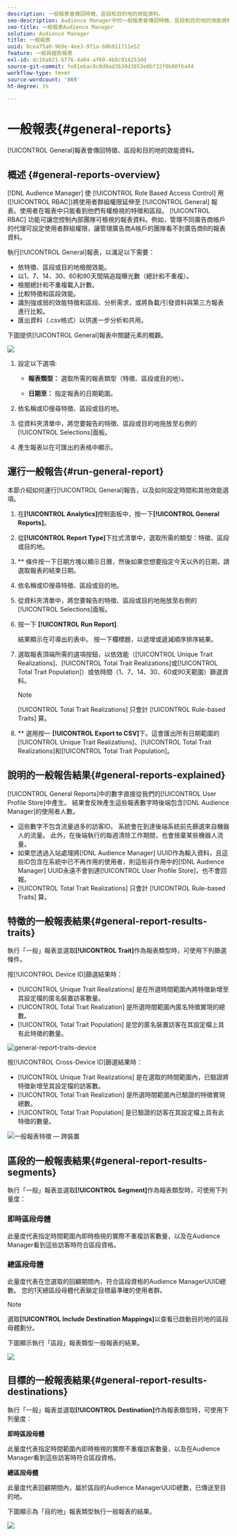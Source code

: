 ```yaml
---
description: 一般報表會傳回特徵、區段和目的地的效能資料。
seo-description: Audience Manager中的一般報表會傳回特徵、區段和目的地的效能資料。
seo-title: 一般報表Audience Manager
solution: Audience Manager
title: 一般報表
uuid: 0cea75a0-969e-4ee3-971a-60b911711e52
feature: 一般與趨勢報表
exl-id: dc16a821-b776-4a04-af60-4b8c914253dd
source-git-commit: fe01ebac8c0d0ad3630d3853e0bf32f0b00f6a44
workflow-type: tm+mt
source-wordcount: '869'
ht-degree: 1%

---
```


# 一般報表{#general-reports}

[!UICONTROL General]報表會傳回特徵、區段和目的地的效能資料。

## 概述 {#general-reports-overview}

<!-- 

c_general_reports.xml

 -->

[!DNL Audience Manager] 使 [!UICONTROL Role Based Access Control] 用([!UICONTROL RBAC])將使用者群組權限延伸至 [!UICONTROL General] 報表。使用者在報表中只能看到他們有權檢視的特徵和區段。 [!UICONTROL RBAC] 功能可讓您控制內部團隊可檢視的報表資料。例如，管理不同廣告商帳戶的代理可設定使用者群組權限，讓管理廣告商A帳戶的團隊看不到廣告商B的報表資料。

執行[!UICONTROL General]報表，以滿足以下需要：

* 依特徵、區段或目的地檢閱效能。
* 以1、7、14、30、60和90天間隔追蹤曝光數（總計和不重複）。
* 檢閱總計和不重複載入計數。
* 比較特徵和區段效能。
* 識別強或弱的效能特徵和區段、分析需求，或將負載/引發資料與第三方報表進行比較。
* 匯出資料（.csv格式）以供進一步分析和共用。

下圖提供[!UICONTROL General]報表中關鍵元素的概觀。

![](assets/general_reports.png)

1. 設定以下選項: 

   * **報表類型：** 選取所需的報表類型（特徵、區段或目的地）。

   * **日期至：** 指定報表的日期範圍。

2. 依名稱或ID搜尋特徵、區段或目的地。
3. 從資料夾清單中，將您要報告的特徵、區段或目的地拖放至右側的[!UICONTROL Selections]面板。
4. 產生報表以在可匯出的表格中顯示。

## 運行一般報告{#run-general-report}

本節介紹如何運行[!UICONTROL General]報告，以及如何設定時間和其他效能選項。

<!-- 

t_run_general_report.xml

 -->

1. 在&#x200B;**[!UICONTROL Analytics]**&#x200B;控制面板中，按一下&#x200B;**[!UICONTROL General Reports]**。
1. 從&#x200B;**[!UICONTROL Report Type]**&#x200B;下拉式清單中，選取所需的類型：特徵、區段或目的地。
1. ** 條件按一下日期方塊以顯示日曆，然後如果您想要指定今天以外的日期，請選取報表的結束日期。
1. 依名稱或ID搜尋特徵、區段或目的地。
1. 從資料夾清單中，將您要報告的特徵、區段或目的地拖放至右側的[!UICONTROL Selections]面板。
1. 按一下 **[!UICONTROL Run Report]**.

   結果顯示在可導出的表中。 按一下欄標題，以遞增或遞減順序排序結果。
1. 選取報表頂端所需的選項按鈕，以依效能（[!UICONTROL Unique Trait Realizations]、[!UICONTROL Total Trait Realizations]或[!UICONTROL Total Trait Population]）或依時間（1、7、14、30、60或90天範圍）篩選資料。

   >[!NOTE]
   >
   >[!UICONTROL Total Trait Realizations] 只會計 [!UICONTROL Rule-based Traits] 算。

1. ** 選用按一 **[!UICONTROL Export to CSV]**&#x200B;下。這會匯出所有日期範圍的[!UICONTROL Unique Trait Realizations]、[!UICONTROL Total Trait Realizations]和[!UICONTROL Total Trait Population]。

## 說明的一般報告結果{#general-reports-explained}

[!UICONTROL General Reports]中的數字直接從我們的[!UICONTROL User Profile Store]中產生。 結果會反映產生這些報表數字時後端包含[!DNL Audience Manager]的使用者人數。

* 這些數字不包含流量過多的訪客ID。 系統會在到達後端系統前先篩選來自機器人的流量。 此外，在後端執行的每週清除工作期間，也會捨棄某些機器人流量。
* 如果您透過入站處理將[!DNL Audience Manager] UUID作為輸入資料，且這些ID包含在系統中已不再作用的使用者，則這些非作用中的[!DNL Audience Manager] UUID永遠不會到達[!UICONTROL User Profile Store]，也不會回報。
* [!UICONTROL Total Trait Realizations] 只會計 [!UICONTROL Rule-based Traits] 算。

## 特徵的一般報表結果{#general-report-results-traits}

執行「一般」報表並選取&#x200B;**[!UICONTROL Trait]**&#x200B;作為報表類型時，可使用下列篩選條件。

按[!UICONTROL Device ID]篩選結果時：

* [!UICONTROL Unique Trait Realizations] 是在所選時間範圍內將特徵新增至其設定檔的匿名裝置訪客數量。
* [!UICONTROL Total Trait Realization] 是所選時間範圍內匿名特徵實現的總數。
* [!UICONTROL Total Trait Population] 是您的匿名裝置訪客在其設定檔上具有此特徵的數量。

![general-report-traits-device](assets/general-report-traits-deviceid.png)

按[!UICONTROL Cross-Device ID]篩選結果時：

* [!UICONTROL Unique Trait Realizations] 是在選取的時間範圍內，已驗證將特徵新增至其設定檔的訪客數。
* [!UICONTROL Total Trait Realization] 是所選時間範圍內已驗證的特徵實現總數。
* [!UICONTROL Total Trait Population] 是已驗證的訪客在其設定檔上具有此特徵的數量。

![一般報表特徵 — 跨裝置](assets/general-report-traits-cross-device.png)

<!-- 
### Unique Trait Realizations

This metric represents the unique number of [Audience Manager Unique User IDs (UUID)](../reference/ids-in-aam.md) that qualified for the trait in your selected time range. For example, if a user visited your homepage three times on 10/1, you would see one Unique Trait Realization.

### Total Trait Realizations

This metric represents the total amount of trait fires for the trait in your selected time range. For example, if a user visited your homepage, then navigated to your tech news and your sports news sections, they would appear in the General Report as three total trait realizations, and one unique trait realization.

### Total Trait Population

This metric represents the total amount of Audience Manager UUIDs that are currently qualified for the trait. Use this number to understand the total amount of users you could use for segmentation and targeting. Typically, users remain part of a trait for [120 days](../features/traits/create-onboarded-rule-based-traits.md#set-expiration-interval). For example, a user visiting your homepage three times today and never returning afterwards, would remain as a user in this population every day until 120 days from now. At the 120 day mark, they would be removed from the population. Read our [Trait and Segment Qualification Reference](../features/traits/trait-and-segment-qualification-reference.md) for more examples on the difference between Unique Trait Realizations and Total Trait Population.

The illustration below shows the results of running a general report for the Trait report type. -->
<!-- 
![](assets/general_reports_metrics.png) -->


## 區段的一般報表結果{#general-report-results-segments}

執行「一般」報表並選取&#x200B;**[!UICONTROL Segment]**&#x200B;作為報表類型時，可使用下列量度：

### 即時區段母體

此量度代表指定時間範圍內即時檢視的實際不重複訪客數量，以及在Audience Manager看到這些訪客時符合區段資格。

### 總區段母體

此量度代表在您選取的回顧期間內，符合區段資格的Audience ManagerUUID總數。 您的1天總區段母體代表鎖定目標最準確的使用者群。

>[!NOTE]
>
>選取&#x200B;**[!UICONTROL Include Destination Mappings]**&#x200B;以查看已啟動目的地的區段母體劃分。

下圖顯示執行「區段」報表類型一般報表的結果。

![](assets/general_reports_segment_metrics.png)

## 目標的一般報表結果{#general-report-results-destinations}

執行「一般」報表並選取&#x200B;**[!UICONTROL Destination]**&#x200B;作為報表類型時，可使用下列量度：

**即時區段母體**

此量度代表指定時間範圍內即時檢視的實際不重複訪客數量，以及在Audience Manager看到這些訪客時符合區段資格。

**總區段母體**

此量度代表回顧期間內，屬於區段的Audience ManagerUUID總數，已傳送至目的地。

下圖顯示為「目的地」報表類型執行一般報表的結果。

![](assets/general_reports_destinations.png)
